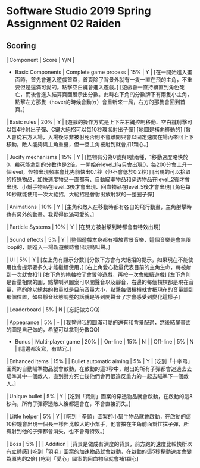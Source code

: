 # Software Studio 2019 Spring Assignment 02 Raiden

## Scoring

| Component                   | Score | Y/N |
* Basic Components
| Complete game process       |  15%  |  Y  |
[在一開始進入畫面時，首先會進入遊戲首頁，首頁除了背景外就有一隻一直在飛的主角，不重要但是還滿可愛的。點擊空白鍵會進入遊戲。]
[遊戲會一直持續直到角色死亡，而後會進入結算頁面展示出分數。此時右下角的分數牌下有兩隻小主角，點擊左方那隻（hover的時候會動ㄉ）會重新來一局，右方的那隻會回到首頁。]

| Basic rules                 |  20%  |  Y  |
[遊戲的操作方式是上下左右鍵控制移動、空白鍵射擊可以每4秒射出子彈、C鍵大絕招可以每10秒環狀射出子彈]
[地圖是橫向移動的]
[敵人會從右方入場，入場後除非被射死否則不會離開只會以固定速度在場內來回上下移動，敵人能夠與主角重疊，但一旦主角被射到就會扣1顆心。]

| Jucify mechanisms           |  15%  |  Y  |
[怪物有分為0號與1號兩種，1移動速度略快於0，殺死能拿到的分數也是2倍。一開始在level_1時只會出現0，每200分會上升一個level，怪物出現頻率會比先前快出0.1秒（但不會低於0.2秒）]
[出現的可以拾取的特殊物品，加快速度物品一直都有、自動瞄準物品和穿透物品在level_2後才會出現、小幫手物品在level_3後才會出現、回血物品在level_5後才會出現]
[角色每10秒就能使用一次大絕招，大絕招是會射出放射狀的一整圈子彈]

| Animations                  |  10%  |  Y  |
[主角和敵人在移動時都有各自的飛行動畫，主角射擊時也有另外的動畫。我覺得他滿可愛的。]

| Particle Systems            |  10%  |  Y  |
[在雙方被射擊到時都會有特效出現]

| Sound effects               |   5%  |  Y  |
[整個遊戲本身都有播放背景音樂，這個音樂是會無限loop的，剛進入一場新遊戲時會出現鳥叫聲。]

| UI                          |   5%  |  Y  |
[左上角有顯示分數]
[分數下方會有大絕招的提示，如果現在不能使用也會提示要多久才能繼續使用，]
[右上角愛心數量代表目前的主角生命，每被射到一次就會扣1]
[右下角的捲軸按了會暫停遊戲，再按一次會繼續遊戲]
[左下角則是音量相關的圖，點擊喇叭圖案可以開聲音以及靜音，右邊的每個槓槓都是現在音量，亮的除以總共的數量就是目前音量大小，點擊每個槓槓就會把現在的音量調到那個位置，如果靜音狀態調整的話就是等到開聲音了才會感受到變化這樣子]

| Leaderboard                 |   5%  |  N  |
[忘記做ㄌQQ]

| Appearance                  |   5%  |  -  |
[我覺得我的圖滿可愛的還有和背景配過，然後結尾畫面的圖是自己做的，希望可以拿到分數QQ]

* Bonus
| Multi-player game | 20% |
| On-line                     |  15%  |  N  |
| Off-line                    |   5%  |  N  |
[這邊都沒寫，有點冗。]

| Enhanced items    | 15% |
| Bullet automatic aiming     |   5%  |  Y  |
[吃到「十字弓」圖案的自動瞄準物品就會啟動，在啟動的這3秒中，射出的所有子彈都會追過去去瞄準其中一個敵人，直到對方死亡後他們會再很違反重力的一起去瞄準下一個敵人。]

| Unique bullet               |   5%  |  Y  |
[吃到「寶劍」圖案的穿透物品就會啟動，在啟動的這8秒內，所有子彈穿透敵人後都還會在，不會直接消失。]

| Little helper               |   5%  |  Y  |
[吃到「拳頭」圖案的小幫手物品就會啟動，在啟動的這10秒鐘會出現一個長一樣但比較大的小幫手，他會擋在主角前面幫忙擋子彈，所有射到他的子彈都會消失，也不會有特效。]

| Boss                        |   5%  |    |
| Addition |
[背景是做成有深度的背景，前方跑的速度比較快所以有立體感]
[吃到「羽毛」圖案的加速物品就會啟動，在啟動的這5秒移動速度會變為原先的2倍]
[吃到「愛心」圖案的回血物品就會補1顆心]
